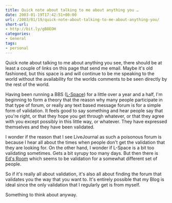 ```yaml
---
title: Quick note about talking to me about anything you …
date: 2003-01-19T17:42:51+00:00
url: /2003/01/19/quick-note-about-talking-to-me-about-anything-you/
short-url:
- http://bit.ly/gB8EOH
categories:
- General
tags:
- personal
---
```

Quick note about talking to me about anything you see, there should be at least a couple of links on this page that send me email. Maybe it's old fashioned, but this space is and will continue to be me speaking to the world without the availability for the worlds comments to be seen directly by the rest of the world.

Having been running a BBS (<a href="http://www.cavort.org/l-space">L-Space</a>) for a little over a year and a half, I'm beginning to form a theory that the reason why many people participate in that type of forum, or really any text based message forum is for a simple form of validation. It feels good to say something and hear people say that you're right, or that they hope you get through whatever, or that they agree with you except possibly in this little way, or whatever. They have expressed themselves and they have been validated.

I wonder if the reason that I see LiveJournal as such a poisonous forum is because I hear all about the times when people don't get the validation that they are looking for. On the other hand, I wonder if L-Space is a bit too validating sometimes. Gets a bit syrupy too many days. But then there is <a href="http://www.edsroom.com">Ed's Room</a> which seems to be validation for a somewhat different set of people.

So if it's really all about validation, it's also all about finding the forum that validates you the way that you want to. It's entirely possible that my Blog is ideal since the only validation that I regularly get is from myself.

Something to think about anyway.